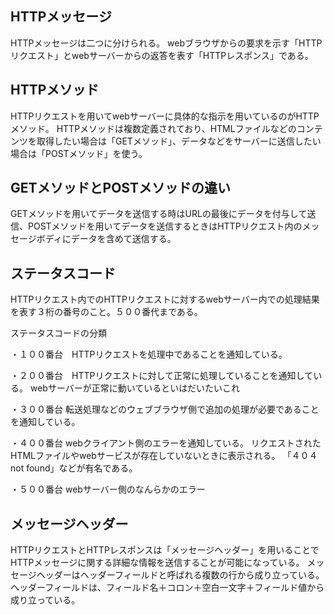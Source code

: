 ## HTTPメッセージ
HTTPメッセージは二つに分けられる。
webブラウザからの要求を示す「HTTPリクエスト」とwebサーバーからの返答を表す「HTTPレスポンス」である。
## HTTPメソッド
HTTPリクエストを用いてwebサーバーに具体的な指示を用いているのがHTTPメソッド。
HTTPメソッドは複数定義されており、HTMLファイルなどのコンテンツを取得したい場合は「GETメソッド」、データなどをサーバーに送信したい場合は「POSTメソッド」を使う。
## GETメソッドとPOSTメソッドの違い
GETメソッドを用いてデータを送信する時はURLの最後にデータを付与して送信、POSTメソッドを用いてデータを送信するときはHTTPリクエスト内のメッセージボディにデータを含めて送信する。
## ステータスコード
HTTPリクエスト内でのHTTPリクエストに対するwebサーバー内での処理結果を表す３桁の番号のこと。５００番代まである。

ステータスコードの分類

・１００番台　HTTPリクエストを処理中であることを通知している。

・２００番台　HTTPリクエストに対して正常に処理していることを通知している。
webサーバーが正常に動いているといはだいたいこれ

・３００番台
転送処理などのウェブブラウザ側で追加の処理が必要であることを通知している。

・４００番台
webクライアント側のエラーを通知している。
リクエストされたHTMLファイルやwebサービスが存在していないときに表示される。
「４０４ not found」などが有名である。

・５００番台
webサーバー側のなんらかのエラー
## メッセージヘッダー
HTTPリクエストとHTTPレスポンスは「メッセージヘッダー」を用いることでHTTPメッセージに関する詳細な情報を送信することが可能になっている。
メッセージヘッダーはヘッダーフィールドと呼ばれる複数の行から成り立っている。
ヘッダーフィールドは、フィールド名＋コロン＋空白一文字＋フィールド値から成り立っている。
